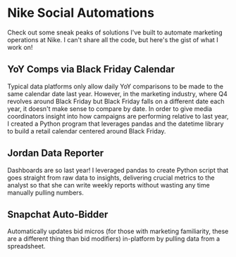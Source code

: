 # Nike Social Automations
Check out some sneak peaks of solutions I've built to automate marketing operations at Nike. I can't share all the code, but here's the gist of what I work on!

## YoY Comps via Black Friday Calendar
Typical data platforms only allow daily YoY comparisons to be made to the same calendar date last year. However, in the marketing industry, where Q4 revolves around Black Friday but Black Friday falls on a different date each year, it doesn't make sense to compare by date. In order to give media coordinators insight into how campaigns are performing relative to last year, I created a Python program that leverages pandas and the datetime library to build a retail calendar centered around Black Friday.

## Jordan Data Reporter
Dashboards are so last year! I leveraged pandas to create Python script that goes straight from raw data to insights, delivering crucial metrics to the analyst so that she can write weekly reports without wasting any time manually pulling numbers.

## Snapchat Auto-Bidder
Automatically updates bid micros (for those with marketing familiarity, these are a different thing than bid modifiers) in-platform by pulling data from a spreadsheet. 
